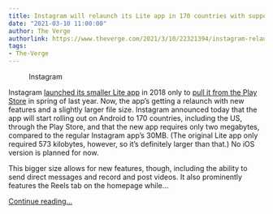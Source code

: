 ```yaml
---
title: Instagram will relaunch its Lite app in 170 countries with support for Reels
date: "2021-03-10 11:00:00"
author: The Verge
authorlink: https://www.theverge.com/2021/3/10/22321394/instagram-relaunch-lite-app-release-update-reels-android
tags:
- The-Verge
---
```

<figure>
      <img alt="" src="https://cdn.vox-cdn.com/thumbor/HfFVYpywtSEOd1M73gemotupwhk=/1x0:3241x2160/1310x873/cdn.vox-cdn.com/uploads/chorus_image/image/68940373/Instagram_Lite__3_.0.jpg" />
        <figcaption>Instagram</figcaption>
    </figure>

  <p id="qI89VL">Instagram <a href="https://www.theverge.com/2018/6/28/17512874/instagram-lite-app-developing-world-low-data-usage">launched its smaller Lite app</a> in 2018 only to <a href="https://techcrunch.com/2020/05/11/instagram-lite-shuts-down-in-advance-of-a-relaunch/">pull it from the Play Store</a> in spring of last year. Now, the app’s getting a relaunch with new features and a slightly larger file size. Instagram announced today that the app will start rolling out on Android to 170 countries, including the US, through the Play Store, and that the new app requires only two megabytes, compared to the regular Instagram app’s 30MB. (The original Lite app only required 573 kilobytes, however, so it’s definitely larger than that.) No iOS version is planned for now.</p>
<p id="FLBZZS">This bigger size allows for new features, though, including the ability to send direct messages and record and post videos. It also prominently features the Reels tab on the homepage while...</p>
  <p>
    <a href="https://www.theverge.com/2021/3/10/22321394/instagram-relaunch-lite-app-release-update-reels-android">Continue reading&hellip;</a>
  </p>